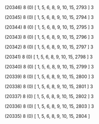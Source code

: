 (20346) 8 (0) [ 1, 5, 6, 8, 9, 10, 15, 2793 ] 3 


(20345) 8 (0) [ 1, 5, 6, 8, 9, 10, 15, 2794 ] 3 


(20344) 8 (0) [ 1, 5, 6, 8, 9, 10, 15, 2795 ] 3 


(20343) 8 (0) [ 1, 5, 6, 8, 9, 10, 15, 2796 ] 3 


(20342) 8 (0) [ 1, 5, 6, 8, 9, 10, 15, 2797 ] 3 


(20341) 8 (0) [ 1, 5, 6, 8, 9, 10, 15, 2798 ] 3 


(20340) 8 (0) [ 1, 5, 6, 8, 9, 10, 15, 2799 ] 3 


(20339) 8 (0) [ 1, 5, 6, 8, 9, 10, 15, 2800 ] 3 


(20338) 8 (0) [ 1, 5, 6, 8, 9, 10, 15, 2801 ] 3 


(20337) 8 (0) [ 1, 5, 6, 8, 9, 10, 15, 2802 ] 3 


(20336) 8 (0) [ 1, 5, 6, 8, 9, 10, 15, 2803 ] 3 


(20335) 8 (0) [ 1, 5, 6, 8, 9, 10, 15, 2804 ]  

